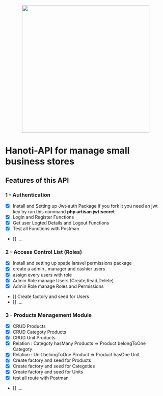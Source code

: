 <p align="center"><img src="https://res.cloudinary.com/dtfbvvkyp/image/upload/v1566331377/laravel-logolockup-cmyk-red.svg" width="400"></p>


# Hanoti-API for manage small business stores

## Features of this API

### 1 -  Authentication

  * [X] Install and Setting up Jwt-auth Package
      if you fork it you need an jwt key by run this command 
      __php artisan jwt:secret__
  * [X] Login and Register Functions
  * [X] Get user Logted Details and Logout Functions
  * [X] Test all Functions with Postman
  * [] ....

### 2 - Access Control List (Roles)

  * [X] Install and setting up spatie laravel permissions package
  * [X] create a admin , manager and cashier users
  * [X] assign every users with role
  * [X] Admin Role manage Users (Create,Read,Delete)
  * [X] Admin Role manage Roles and Permissions
  * [] Create factory and seed for Users
  * [] ....

### 3 - Products Management Module
  * [X] CRUD Products
  * [X] CRUD Categoty Products
  * [X] CRUD Unit Products
  * [X] Relation : Categoty hasMany Products => Product belongToOne Categoty
  * [X] Relation : Unit belongToOne Product => Product hasOne Unit 
  * [X] Create factory and seed for Products
  * [X] Create factory and seed for Categoties
  * [X] Create factory and seed for Units
  * [X] test all route with Postman
  * [] ....

